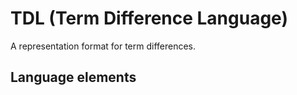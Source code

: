 # TDL (Term Difference Language)
A representation format for term differences.
## Language elements
